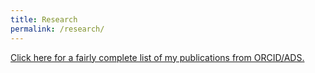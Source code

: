 ```yaml
---
title: Research
permalink: /research/
---
```


[Click here for a fairly complete list of my publications from ORCID/ADS.](https://ui.adsabs.harvard.edu/search/q=orcid%3A0000-0001-7821-7195&sort=date%20desc%2C%20bibcode%20desc&p_=0)
